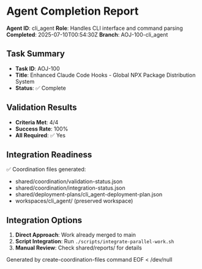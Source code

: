 # Agent Completion Report

**Agent ID**: cli_agent
**Role**: Handles CLI interface and command parsing
**Completed**: 2025-07-10T00:54:30Z
**Branch**: AOJ-100-cli_agent

## Task Summary

- **Task ID**: AOJ-100
- **Title**: Enhanced Claude Code Hooks - Global NPX Package Distribution System
- **Status**: ✅ Complete

## Validation Results

- **Criteria Met**: 4/4
- **Success Rate**: 100%
- **All Required**: ✅ Yes

## Integration Readiness

✅ Coordination files generated:

- shared/coordination/validation-status.json
- shared/coordination/integration-status.json
- shared/deployment-plans/cli_agent-deployment-plan.json
- workspaces/cli_agent/ (preserved workspace)

## Integration Options

1. **Direct Approach**: Work already merged to main
2. **Script Integration**: Run `./scripts/integrate-parallel-work.sh`
3. **Manual Review**: Check shared/reports/ for details

Generated by create-coordination-files command
EOF < /dev/null
